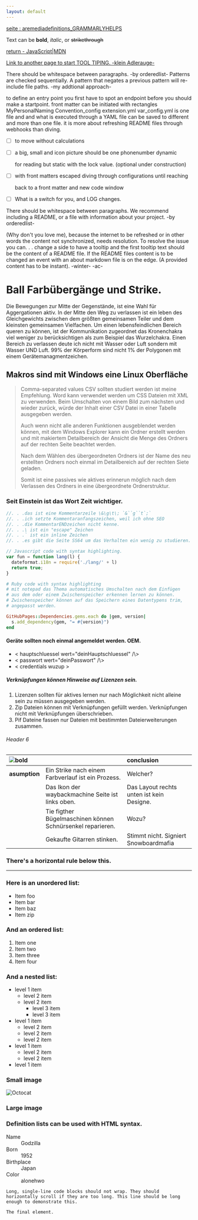```yaml
---
layout: default
---
```


[seite : aremediadefinitions_GRAMMARLYHELPS](./aremediadefinitions_GRAMMARLYHELPS.md)

Text can be **bold**, _italic_, or ~~strikethrough~~

[return - JavaScript|MDN](https://developer.mozilla.org/en-US/docs/Web/JavaScript/Reference/Statements/return)

[Link to another page to start TOOL TIPING. -klein Adlerauge-](./another-page.html)

There should be whitespace between paragraphs. -by orderedlist-
Patterns are checked sequentially. A pattern that negates a previous pattern will re-include file paths. -my addtional approach-

<div>
to define an entry point you first have to spot an endpoint before you should make a startpoint.
front matter can be initiated with rectangles
MyPersonalNaming Convention_config extension.yml
var_config.yml is one file and and what is executed through a YAML file
can be saved to different and more than one file.
it is more about refreshing README files through webhooks than diving.
</div>

- [ ] to move without calculations

- [ ] a big, small and icon picture should be one phonenumber dynamic
  
  for reading but static with the lock value. (optional under construction)

- [ ] with front matters escaped diving through configurations until reaching
  
  back to a front matter and new code window

- [ ] What is a switch for you, and LOG changes.

There should be whitespace between paragraphs. We recommend including a README, or a file with information about your project. -by orderedlist-

(Why don't you love me), because the internet to be refreshed or in other words the
content not synchronized, needs resolution. To resolve the issue you can. . .
change a side to have a tooltip and the first tooltip text should be the content of a
README file. If the README files content is to be changed an event with an about markdown file is on the edge. (A provided content has to be instant). -winter- -ac-

# Ball Farbübergänge und Strike.

Die Bewegungen zur Mitte der Gegenstände,
ist eine Wahl für Aggergationen aktiv. In der Mitte den Weg zu verlassen ist ein leben
des Gleichgewichts zwischen dem größten gemeinsamen Teiler und dem kleinsten
gemeinsamen Vielfachen.
Um einen lebensfeindlichen Bereich queren zu können, ist der Kommunikation zugeordnet das Kronenchakra viel weniger zu berücksichtigen als zum Beispiel das Wurzelchakra.
Einen Bereich zu verlassen deute ich nicht mit Wasser oder Luft sondern mit Wasser UND Luft. 99% der Körperform sind nicht 1% der Polygonen mit einem Gerätemanagmentzeichen.

## Makros sind mit Windows eine Linux Oberfläche

> Comma-separated values CSV sollten studiert werden ist meine Empfehlung.
> Word kann verwendet werden um CSS Dateien mit XML zu verwenden.
> Beim Umschalten von einem Bild zum nächsten und wieder zurück,
> würde der Inhalt einer CSV Datei in einer Tabelle ausgegeben werden.
> 
> Auch wenn nicht alle anderen Funktionen ausgeblendet werden können,
> mit dem Windows Explorer kann ein Ordner erstellt werden und mit makiertem Detailbereich der Ansicht die Menge des Ordners auf der rechten Seite beachtet werden.
> 
> Nach dem Wählen des übergeordneten Ordners ist der Name des neu erstellten Ordners noch einmal im Detailbereich auf der rechten Siete geladen.
> 
> Somit ist eine passives wie aktives erinnerun möglich nach dem Verlassen des Ordners in eine übergeordnete Ordnerstruktur.

### Seit Einstein ist das Wort Zeit wichtiger.

```js
//. . .das ist eine Kommentarzeile \&\g\t\; `&``g``t`;`
//. . .ich setzte Kommentaranfangszeichen, weil ich ohne SEO
//. . .die KommentarENDzeichen nicht kenne.
//. . .\ ist ein "escape" Zeichen
//. . .` ist ein inline Zeichen
//. . .es gibt die Seite SS64 um das Verhalten ein wenig zu studieren.

// Javascript code with syntax highlighting.
var fun = function lang(l) {
  dateformat.i18n = require('./lang/' + l)
  return true;
}
```

```ruby
# Ruby code with syntax highlighting
# mit notepad das Thema automatisches Umschalten nach dem Einfügen
# aus dem oder einem Zwischenspeicher erkennen lernen zu können.
# Zwischenspeicher können auf das Speichern eines Datentypens trim,
# angepasst werden.

GitHubPages::Dependencies.gems.each do |gem, version|
  s.add_dependency(gem, "= #{version}")
end
```

#### Geräte sollten noch einmal angemeldet werden. OEM.

* \< hauptschluessel wert="deinHauptschluessel" \/\\>
* \< passwort wert="deinPasswort" \/\\>
* \< credentials wuzup \>

##### Verknüpfungen können Hinweise auf Lizenzen sein.

1. Lizenzen sollten für aktives lernen nur nach Möglichkeit nicht alleine sein zu müssen ausgegeben werden.
2. Zip Dateien können mit Verknüpfungen gefüllt werden. Verknüpfungen nicht mit Verknüpfungen überschrieben.
3. Pif Dateine fassen nur Dateien mit bestimmten Dateierweiterungen zusammen.

###### Header 6

| ![bold](C:\Users\plane\OneDrive\Desktop\favico.png) |                                                            | conclusion                                |
|:--------------------------------------------------- |:---------------------------------------------------------- |:----------------------------------------- |
| **asumption**                                       | Ein Strike nach einem Farbverlauf ist ein Prozess.         | Welcher?                                  |
|                                                     | Das Ikon der waybackmachine Seite ist links oben.          | Das Layout rechts unten ist kein Designe. |
|                                                     | Tie figther Bügelmaschinen können Schnürsenkel reparieren. | Wozu?                                     |
|                                                     | Gekaufte Gitarren stinken.                                 | Stimmt nicht. Signiert Snowboardmafia     |

### There's a horizontal rule below this.

* * *

### Here is an unordered list:

* Item foo
* Item bar
* Item baz
* Item zip

### And an ordered list:

1. Item one
2. Item two
3. Item three
4. Item four

### And a nested list:

- level 1 item
  - level 2 item
  - level 2 item
    - level 3 item
    - level 3 item
- level 1 item
  - level 2 item
  - level 2 item
  - level 2 item
- level 1 item
  - level 2 item
  - level 2 item
- level 1 item

### Small image

![Octocat](https://github.githubassets.com/images/icons/emoji/octocat.png)

### Large image

### Definition lists can be used with HTML syntax.

<dl>
<dt>Name</dt>
<dd>Godzilla</dd>
<dt>Born</dt>
<dd>1952</dd>
<dt>Birthplace</dt>
<dd>Japan</dd>
<dt>Color</dt>
<dd>alonehwo</dd>
</dl>

```
Long, single-line code blocks should not wrap. They should horizontally scroll if they are too long. This line should be long enough to demonstrate this.
```

```
The final element.
```
